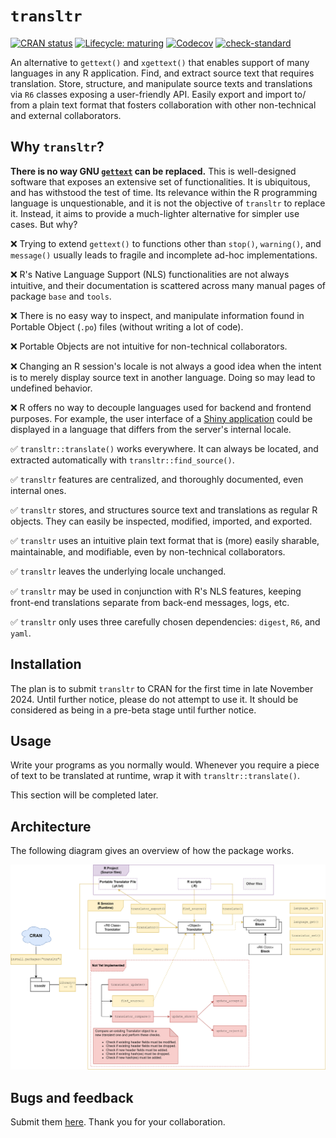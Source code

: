 # `transltr`

<!-- badges: start -->
[![CRAN status](https://www.r-pkg.org/badges/version/transltr)](https://CRAN.R-project.org/package=transltr)
[![Lifecycle: maturing](https://img.shields.io/badge/lifecycle-maturing-blue.svg)](https://lifecycle.r-lib.org/articles/stages.html#maturing)
[![Codecov](https://codecov.io/gh/jeanmathieupotvin/transltr/branch/main/graph/badge.svg?token=ODYHDNR8IB)](https://codecov.io/gh/jeanmathieupotvin/transltr)
[![check-standard](https://github.com/jeanmathieupotvin/transltr/actions/workflows/check-standard.yaml/badge.svg)](https://github.com/jeanmathieupotvin/transltr/actions/workflows/check-standard.yaml)
<!-- badges: end -->

An alternative to `gettext()` and `xgettext()` that enables support of many
languages in any R application. Find, and extract source text that requires
translation. Store, structure, and manipulate source texts and translations
via `R6` classes exposing a user-friendly API. Easily export and import to/
from a plain text format that fosters collaboration with other non-technical
and external collaborators.

## Why `transltr`?

**There is no way GNU [`gettext`](https://www.gnu.org/software/gettext/) can
be replaced.** This is well-designed software that exposes an extensive set
of functionalities. It is ubiquitous, and has withstood the test of time. Its
relevance within the R programming language is unquestionable, and it is not
the objective of `transltr` to replace it. Instead, it aims to provide a
much-lighter alternative for simpler use cases. But why?

&#x274C; Trying to extend `gettext()` to functions other than `stop()`,
`warning()`, and `message()` usually leads to fragile and incomplete
ad-hoc implementations.

&#x274C; R's Native Language Support (NLS) functionalities are not always
intuitive, and their documentation is scattered across many manual pages
of package `base` and `tools`.

&#x274C; There is no easy way to inspect, and manipulate information found in
Portable Object (`.po`) files (without writing a lot of code).

&#x274C; Portable Objects are not intuitive for non-technical collaborators.

&#x274C; Changing an R session's locale is not always a good idea when the
intent is to merely display source text in another language. Doing so may
lead to undefined behavior.

&#x274C; R offers no way to decouple languages used for backend and frontend
purposes. For example, the user interface of a [Shiny application](https://shiny.posit.co/)
could be displayed in a language that differs from the server's internal locale.

&#x2705; `transltr::translate()` works everywhere. It can always be located,
and extracted automatically with `transltr::find_source()`.

&#x2705; `transltr` features are centralized, and thoroughly documented, even
internal ones.

&#x2705; `transltr` stores, and structures source text and translations as
regular R objects. They can easily be inspected, modified, imported, and
exported.

&#x2705; `transltr` uses an intuitive plain text format that is (more) easily
sharable, maintainable, and modifiable, even by non-technical collaborators.

&#x2705; `transltr` leaves the underlying locale unchanged.

&#x2705; `transltr` may be used in conjunction with R's NLS features, keeping
front-end translations separate from back-end messages, logs, etc.

&#x2705; `transltr` only uses three carefully chosen dependencies: `digest`,
`R6`, and `yaml`.

## Installation

The plan is to submit `transltr` to CRAN for the first time in late November
2024. Until further notice, please do not attempt to use it. It should be
considered as being in a pre-beta stage until further notice.

## Usage

Write your programs as you normally would. Whenever you require a piece
of text to be translated at runtime, wrap it with `transltr::translate()`.

This section will be completed later.

## Architecture

The following diagram gives an overview of how the package works.

![](man/figures/architecture-overview-user.png)

## Bugs and feedback

Submit them [here](https://github.com/jeanmathieupotvin/transltr/issues/new).
Thank you for your collaboration.
